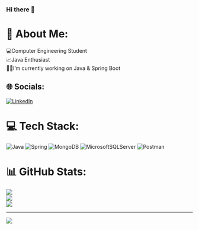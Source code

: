 ### Hi there 👋

# 💫 About Me:
💻Computer Engineering Student<br>📈Java Enthusiast<br>👨‍💻I’m currently working on Java & Spring Boot<br>


## 🌐 Socials:
[![LinkedIn](https://img.shields.io/badge/LinkedIn-%230077B5.svg?logo=linkedin&logoColor=white)](https://linkedin.com/in/https://www.linkedin.com/in/muhammed-ildeniz-402a8620a/) 

# 💻 Tech Stack:
![Java](https://img.shields.io/badge/java-%23ED8B00.svg?style=for-the-badge&logo=java&logoColor=white) ![Spring](https://img.shields.io/badge/spring-%236DB33F.svg?style=for-the-badge&logo=spring&logoColor=white) ![MongoDB](https://img.shields.io/badge/MongoDB-%234ea94b.svg?style=for-the-badge&logo=mongodb&logoColor=white) ![MicrosoftSQLServer](https://img.shields.io/badge/Microsoft%20SQL%20Sever-CC2927?style=for-the-badge&logo=microsoft%20sql%20server&logoColor=white) ![Postman](https://img.shields.io/badge/Postman-FF6C37?style=for-the-badge&logo=postman&logoColor=white)
# 📊 GitHub Stats:
![](https://github-readme-stats.vercel.app/api?username=muhammedildeniz&theme=merko&hide_border=false&include_all_commits=false&count_private=false)<br/>
![](https://github-readme-streak-stats.herokuapp.com/?user=muhammedildeniz&theme=merko&hide_border=false)<br/>
![](https://github-readme-stats.vercel.app/api/top-langs/?username=muhammedildeniz&theme=merko&hide_border=false&include_all_commits=false&count_private=false&layout=compact)

---
[![](https://visitcount.itsvg.in/api?id=muhammedildeniz&icon=0&color=0)](https://visitcount.itsvg.in)

<!-- Proudly created with GPRM ( https://gprm.itsvg.in ) -->
